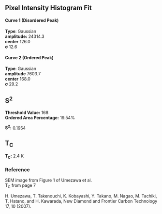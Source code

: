 ## Pixel Intensity Histogram Fit

#### Curve 1 (Disordered Peak)
**Type**: Gaussian\
**amplitude:** 24314.3\
**center** 126.0\
**σ** 12.6


#### Curve 2 (Ordered Peak)
**Type**: Gaussian\
**amplitude** 7603.7\
**center** 168.0\
**σ** 29.2


## S<sup>2</sup>

**Threshold Value:** 168\
**Ordered Area Percentage:** 19.54%


**S<sup>2</sup>:** 0.1954

## T<sub>C</sub>
**T<sub>C</sub>:** 2.4 K


### Reference
SEM image from Figure 1 of Umezawa et al.\
T<sub>C</sub> from page 7


H. Umezawa, T. Takenouchi, K. Kobayashi, Y. Takano, M. Nagao, M. Tachiki, T. Hatano, and H. Kawarada, New Diamond and Frontier Carbon Technology 17, 10 (2007).
